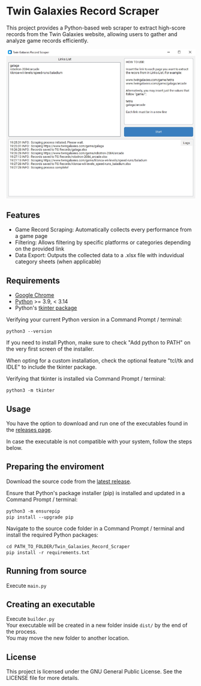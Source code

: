 # Twin Galaxies Record Scraper

This project provides a Python-based web scraper to extract high-score records from the Twin Galaxies website, allowing users to gather and analyze game records efficiently.

![Interface](/github-images/interface.jpg)

## Features
* Game Record Scraping: Automatically collects every performance from a game page
* Filtering: Allows filtering by specific platforms or categories depending on the provided link
* Data Export: Outputs the collected data to a .xlsx file with induvidual category sheets (when applicable)

## Requirements
* [Google Chrome](https://www.google.com.br/chrome/index.html)
* [Python](https://www.python.org/downloads/) >= 3.9, < 3.14
* Python's [tkinter package](https://docs.python.org/3/library/tkinter.html#module-tkinter)

Verifying your current Python version in a Command Prompt / terminal:
```
python3 --version
```

If you need to install Python, make sure to check "Add python to PATH" on the very first screen of the installer.

When opting for a custom installation, check the optional feature "tcl/tk and IDLE" to include the tkinter package.

Verifying that tkinter is installed via Command Prompt / terminal:
```
python3 -m tkinter
```

## Usage
You have the option to download and run one of the executables found in the [releases page](https://github.com/BrenoLudgero/Twin_Galaxies_Record_Scraper/releases).

In case the executable is not compatible with your system, follow the steps below.

## Preparing the enviroment
Download the source code from the [latest release](https://github.com/BrenoLudgero/Twin_Galaxies_Record_Scraper/releases).

Ensure that Python's package installer (pip) is installed and updated in a Command Prompt / terminal:
```
python3 -m ensurepip
pip install --upgrade pip
```

Navigate to the source code folder in a Command Prompt / terminal and install the required Python packages:
```
cd PATH_TO_FOLDER/Twin_Galaxies_Record_Scraper
pip install -r requirements.txt
```

## Running from source
Execute `main.py`

## Creating an executable
Execute `builder.py`\
Your executable will be created in a new folder inside `dist/` by the end of the process.\
You may move the new folder to another location.

## License
This project is licensed under the GNU General Public License. See the LICENSE file for more details.
